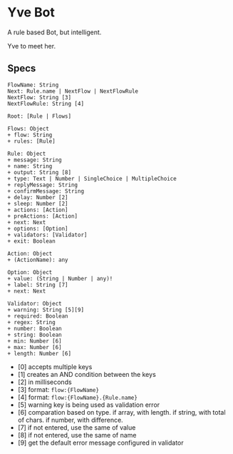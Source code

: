 # Yve Bot

A rule based Bot, but intelligent.

Yve to meet her.


## Specs

```
FlowName: String
Next: Rule.name | NextFlow | NextFlowRule
NextFlow: String [3]
NextFlowRule: String [4]

Root: [Rule | Flows]

Flows: Object
+ flow: String
+ rules: [Rule]

Rule: Object
+ message: String
+ name: String
+ output: String [8]
+ type: Text | Number | SingleChoice | MultipleChoice
+ replyMessage: String
+ confirmMessage: String
+ delay: Number [2]
+ sleep: Number [2]
+ actions: [Action]
+ preActions: [Action]
+ next: Next
+ options: [Option]
+ validators: [Validator]
+ exit: Boolean

Action: Object
+ (ActionName): any

Option: Object
+ value: (String | Number | any)!
+ label: String [7]
+ next: Next

Validator: Object
+ warning: String [5][9]
+ required: Boolean
+ regex: String
+ number: Boolean
+ string: Boolean
+ min: Number [6]
+ max: Number [6]
+ length: Number [6]
```

  - [0] accepts multiple keys
  - [1] creates an AND condition between the keys
  - [2] in milliseconds
  - [3] format: `flow:{FlowName}`
  - [4] format: `flow:{FlowName}.{Rule.name}`
  - [5] warning key is being used as validation error
  - [6] comparation based on type. if array, with length. if string, with total of chars. if number, with difference.
  - [7] if not entered, use the same of value
  - [8] if not entered, use the same of name
  - [9] get the default error message configured in validator
